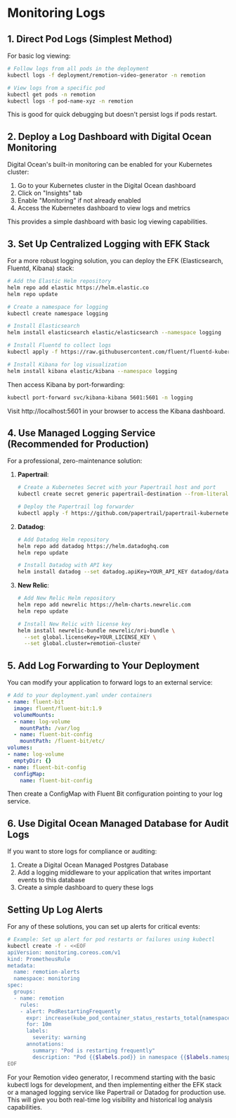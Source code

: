 # Monitoring Logs

## 1. Direct Pod Logs (Simplest Method)

For basic log viewing:

```bash
# Follow logs from all pods in the deployment
kubectl logs -f deployment/remotion-video-generator -n remotion

# View logs from a specific pod
kubectl get pods -n remotion
kubectl logs -f pod-name-xyz -n remotion
```

This is good for quick debugging but doesn't persist logs if pods restart.

## 2. Deploy a Log Dashboard with Digital Ocean Monitoring

Digital Ocean's built-in monitoring can be enabled for your Kubernetes cluster:

1. Go to your Kubernetes cluster in the Digital Ocean dashboard
2. Click on "Insights" tab
3. Enable "Monitoring" if not already enabled
4. Access the Kubernetes dashboard to view logs and metrics

This provides a simple dashboard with basic log viewing capabilities.

## 3. Set Up Centralized Logging with EFK Stack

For a more robust logging solution, you can deploy the EFK (Elasticsearch, Fluentd, Kibana) stack:

```bash
# Add the Elastic Helm repository
helm repo add elastic https://helm.elastic.co
helm repo update

# Create a namespace for logging
kubectl create namespace logging

# Install Elasticsearch
helm install elasticsearch elastic/elasticsearch --namespace logging

# Install Fluentd to collect logs
kubectl apply -f https://raw.githubusercontent.com/fluent/fluentd-kubernetes-daemonset/master/fluentd-daemonset-elasticsearch-rbac.yaml

# Install Kibana for log visualization
helm install kibana elastic/kibana --namespace logging
```

Then access Kibana by port-forwarding:

```bash
kubectl port-forward svc/kibana-kibana 5601:5601 -n logging
```

Visit http://localhost:5601 in your browser to access the Kibana dashboard.

## 4. Use Managed Logging Service (Recommended for Production)

For a professional, zero-maintenance solution:

1. **Papertrail**:

   ```bash
   # Create a Kubernetes Secret with your Papertrail host and port
   kubectl create secret generic papertrail-destination --from-literal=host=logsX.papertrailapp.com --from-literal=port=XXXXX -n remotion

   # Deploy the Papertrail log forwarder
   kubectl apply -f https://github.com/papertrail/papertrail-kubernetes/raw/master/papertrail.yml -n remotion
   ```

2. **Datadog**:

   ```bash
   # Add Datadog Helm repository
   helm repo add datadog https://helm.datadoghq.com
   helm repo update

   # Install Datadog with API key
   helm install datadog --set datadog.apiKey=YOUR_API_KEY datadog/datadog
   ```

3. **New Relic**:

   ```bash
   # Add New Relic Helm repository
   helm repo add newrelic https://helm-charts.newrelic.com
   helm repo update

   # Install New Relic with license key
   helm install newrelic-bundle newrelic/nri-bundle \
     --set global.licenseKey=YOUR_LICENSE_KEY \
     --set global.cluster=remotion-cluster
   ```

## 5. Add Log Forwarding to Your Deployment

You can modify your application to forward logs to an external service:

```yaml
# Add to your deployment.yaml under containers
- name: fluent-bit
  image: fluent/fluent-bit:1.9
  volumeMounts:
  - name: log-volume
    mountPath: /var/log
  - name: fluent-bit-config
    mountPath: /fluent-bit/etc/
volumes:
- name: log-volume
  emptyDir: {}
- name: fluent-bit-config
  configMap:
    name: fluent-bit-config
```

Then create a ConfigMap with Fluent Bit configuration pointing to your log service.

## 6. Use Digital Ocean Managed Database for Audit Logs

If you want to store logs for compliance or auditing:

1. Create a Digital Ocean Managed Postgres Database
2. Add a logging middleware to your application that writes important events to this database
3. Create a simple dashboard to query these logs

## Setting Up Log Alerts

For any of these solutions, you can set up alerts for critical events:

```bash
# Example: Set up alert for pod restarts or failures using kubectl
kubectl create -f - <<EOF
apiVersion: monitoring.coreos.com/v1
kind: PrometheusRule
metadata:
  name: remotion-alerts
  namespace: monitoring
spec:
  groups:
  - name: remotion
    rules:
    - alert: PodRestartingFrequently
      expr: increase(kube_pod_container_status_restarts_total{namespace="remotion"}[1h]) > 5
      for: 10m
      labels:
        severity: warning
      annotations:
        summary: "Pod is restarting frequently"
        description: "Pod {{$labels.pod}} in namespace {{$labels.namespace}} is restarting frequently"
EOF
```

For your Remotion video generator, I recommend starting with the basic kubectl logs for development, and then implementing either the EFK stack or a managed logging service like Papertrail or Datadog for production use. This will give you both real-time log visibility and historical log analysis capabilities.
